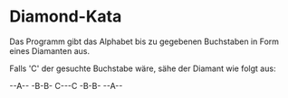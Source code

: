 # Diamond-Kata

Das Programm gibt das Alphabet bis zu gegebenen Buchstaben in Form eines Diamanten aus.


Falls 'C' der gesuchte Buchstabe wäre, sähe der Diamant wie folgt aus:

--A--
-B-B-
C---C
-B-B-
--A--